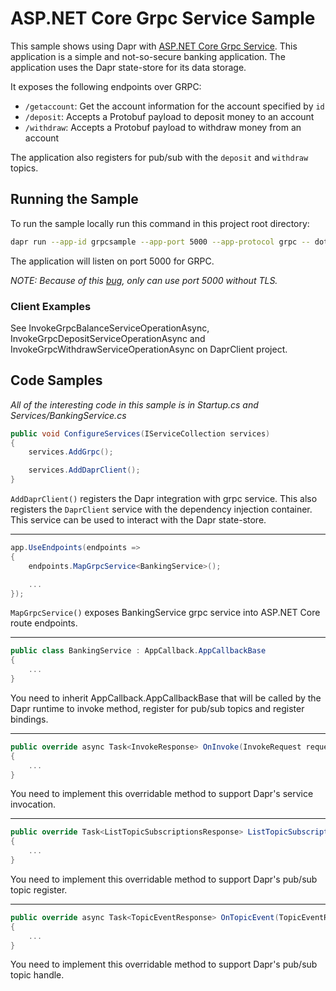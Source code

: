 # ASP.NET Core Grpc Service Sample

This sample shows using Dapr with [ASP.NET Core Grpc Service](https://docs.microsoft.com/en-us/aspnet/core/grpc/aspnetcore). This application is a simple and not-so-secure banking application. The application uses the Dapr state-store for its data storage.

It exposes the following endpoints over GRPC:
 - `/getaccount`: Get the account information for the account specified by `id`
 - `/deposit`: Accepts a Protobuf payload to deposit money to an account
 - `/withdraw`: Accepts a Protobuf payload to withdraw money from an account

The application also registers for pub/sub with the `deposit` and `withdraw` topics.

 ## Running the Sample

 To run the sample locally run this command in this project root directory:
 ```sh
 dapr run --app-id grpcsample --app-port 5000 --app-protocol grpc -- dotnet run
 ```

 The application will listen on port 5000 for GRPC.

*NOTE: Because of this [bug](https://github.com/dapr/dapr/issues/1883), only can use port 5000 without TLS.*

 ### Client Examples

See InvokeGrpcBalanceServiceOperationAsync, InvokeGrpcDepositServiceOperationAsync and InvokeGrpcWithdrawServiceOperationAsync on DaprClient project.

 ## Code Samples

*All of the interesting code in this sample is in Startup.cs and Services/BankingService.cs*

```C#
public void ConfigureServices(IServiceCollection services)
{
    services.AddGrpc();

    services.AddDaprClient();
}
 ```

`AddDaprClient()` registers the Dapr integration with grpc service. This also registers the `DaprClient` service with the dependency injection container. This service can be used to interact with the Dapr state-store.

---


```C#
app.UseEndpoints(endpoints =>
{
    endpoints.MapGrpcService<BankingService>();

    ...
});
```

`MapGrpcService()` exposes BankingService grpc service into ASP.NET Core route endpoints.

---

```C#
public class BankingService : AppCallback.AppCallbackBase
{
    ...
}
```

You need to inherit AppCallback.AppCallbackBase that will be called by the Dapr runtime to invoke method, register for pub/sub topics and register bindings.

---

```C#
public override async Task<InvokeResponse> OnInvoke(InvokeRequest request, ServerCallContext context)
{
    ...
}
```

You need to implement this overridable method to support Dapr's service invocation.

---

```C#
public override Task<ListTopicSubscriptionsResponse> ListTopicSubscriptions(Empty request, ServerCallContext context)
{
    ...
}
```

You need to implement this overridable method to support Dapr's pub/sub topic register.

---

```C#
public override async Task<TopicEventResponse> OnTopicEvent(TopicEventRequest request, ServerCallContext context)
{
    ...
}
```

You need to implement this overridable method to support Dapr's pub/sub topic handle.